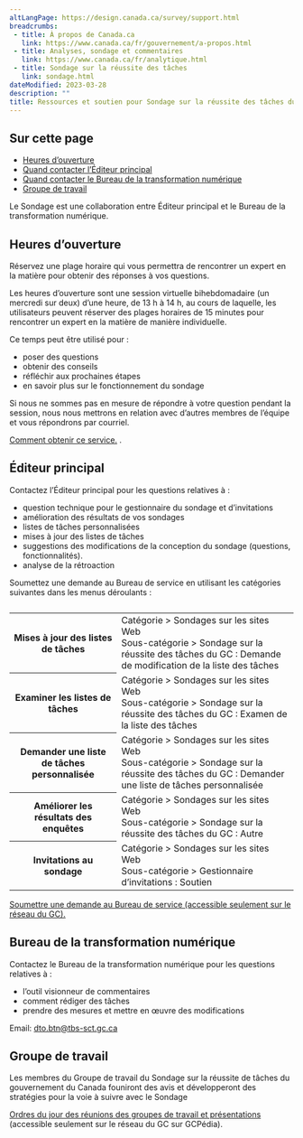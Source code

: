 ```yaml
---
altLangPage: https://design.canada.ca/survey/support.html
breadcrumbs:
 - title: À propos de Canada.ca
   link: https://www.canada.ca/fr/gouvernement/a-propos.html
 - title: Analyses, sondage et commentaires
   link: https://www.canada.ca/fr/analytique.html
 - title: Sondage sur la réussite des tâches
   link: sondage.html
dateModified: 2023-03-28
description: ""
title: Ressources et soutien pour Sondage sur la réussite des tâches du GC
---
```


## Sur cette page

* [Heures d’ouverture](#heures-douverture)
* [Quand contacter l’Éditeur principal]()
* [Quand contacter le Bureau de la transformation numérique]()
* [Groupe de travail]()

Le Sondage est une collaboration entre Éditeur principal et le Bureau de la transformation numérique.

## Heures d’ouverture

Réservez une plage horaire qui vous permettra de rencontrer un expert en la matière pour obtenir des réponses à vos questions.

Les heures d’ouverture sont une session virtuelle bihebdomadaire (un mercredi sur deux) d’une heure, de 13 h à 14 h, au cours de laquelle, les utilisateurs peuvent réserver des plages horaires de 15 minutes pour rencontrer un expert en la matière de manière individuelle.

Ce temps peut être utilisé pour&nbsp;:

* poser des questions
* obtenir des conseils
* réfléchir aux prochaines étapes
* en savoir plus sur le fonctionnement du sondage

Si nous ne sommes pas en mesure de répondre à votre question pendant la session, nous nous mettrons en relation avec d’autres membres de l’équipe et vous répondrons par courriel.

[Comment obtenir ce service.](https://www.gcpedia.gc.ca/wiki/Sondage_sur_la_r%C3%A9ussite_de_t%C3%A2ches_du_Gouvernement_du_Canada#Soutien) .

## Éditeur principal

Contactez l’Éditeur principal pour les questions relatives à&nbsp;:

* question technique pour le gestionnaire du sondage et d’invitations
* amélioration des résultats de vos sondages
* listes de tâches personnalisées
* mises à jour des listes de tâches
* suggestions des modifications de la conception du sondage (questions, fonctionnalités).
* analyse de la rétroaction

Soumettez une demande au Bureau de service en utilisant les catégories suivantes dans les menus déroulants&nbsp;:

<table class="table wb-tables table-striped">
	<caption></caption>
	<tbody>
		<tr>
			<th>Mises à jour des listes de tâches </th>
			<td>Catégorie > Sondages sur les sites Web<br>Sous-catégorie > Sondage sur la réussite des tâches du GC&nbsp;: Demande de modification de la liste des tâches</td>
		</tr>
		<tr>
			<th>Examiner les listes de tâches</th>
			<td>Catégorie > Sondages sur les sites Web<br>Sous-catégorie > Sondage sur la réussite des tâches du GC&nbsp;: Examen de la liste des tâches</td>
		</tr>
		<tr>
			<th>Demander une liste de tâches personnalisée </th>
			<td>Catégorie > Sondages sur les sites Web<br>Sous-catégorie > Sondage sur la réussite des tâches du GC&nbsp;: Demander une liste de tâches personnalisée</td>
		</tr>
		<tr>
			<th>Améliorer les résultats des enquêtes</th>
			<td>Catégorie > Sondages sur les sites Web<br>Sous-catégorie > Sondage sur la réussite des tâches du GC&nbsp;: Autre</td>
		</tr>
		<tr>
			<th>Invitations au sondage</th>
			<td>Catégorie > Sondages sur les sites Web<br>Sous-catégorie > Gestionnaire d’invitations&nbsp;: Soutien</td>
		</tr>
	</tbody>
</table>
			  
[Soumettre une demande au Bureau de service (accessible seulement sur le réseau du GC).](http://requestform.portal.gc.ca/billets.html)

## Bureau de la transformation numérique

Contactez le Bureau de la transformation numérique pour les questions relatives à&nbsp;:

* l’outil visionneur de commentaires
* comment rédiger des tâches
* prendre des mesures et mettre en œuvre des modifications

Email: [dto.btn@tbs-sct.gc.ca](mailto:dto.btn@tbs-sct.gc.ca)

## Groupe de travail

Les membres du Groupe de travail du Sondage sur la réussite de tâches du gouvernement du Canada founiront des avis et développeront des stratégies pour la voie à suivre avec le Sondage

[Ordres du jour des réunions des groupes de travail et présentations](https://www.gcpedia.gc.ca/wiki/Sondage_sur_la_r%C3%A9ussite_de_t%C3%A2ches_du_gouvernement_du_Canada/Groupe_de_travail) (accessible seulement sur le réseau du GC sur GCPédia).
